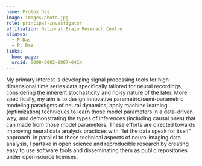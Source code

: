 ```yaml
---
name: Proloy Das
image: images/photo.jpg
role: principal-investigator
affiliation: National Brain Reserach Centre
aliases:
  - P Das
  - P. Das
links:
  home-page: 
  orcid: 0000-0002-8807-042X
---
```


My primary interest is developing signal processing tools for high dimensional time series data specifically tailored for neural recordings, considering the inherent stochasticity and noisy nature of the later. More specifically, my aim is to design innovative parametric/semi-parametric modeling paradigms of neural dynamics, apply machine learning (optimization) techniques to learn those model parameters in a data-driven way, and demonstrating the types of inferences (including causal ones) that can made from those model parameters. These efforts are directed towards improving neural data analysis practices with “let the data speak for itself” approach. In parallel to these technical aspects of neuro-imaging data analysis, I partake in open science and reproducible research by creating easy to use software tools and disseminating them as public repositories under open-source licenses.
